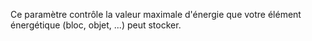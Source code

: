 Ce paramètre contrôle la valeur maximale d'énergie que votre élément énergétique (bloc, objet, ...) peut stocker.
